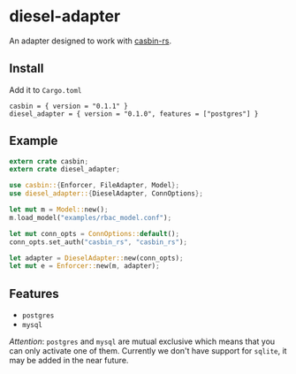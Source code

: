 # diesel-adapter

An adapter designed to work with [casbin-rs](https://github.com/casbin/casbin-rs).


## Install

Add it to `Cargo.toml`

```
casbin = { version = "0.1.1" }
diesel_adapter = { version = "0.1.0", features = ["postgres"] }
```


## Example

```rust
extern crate casbin;
extern crate diesel_adapter;

use casbin::{Enforcer, FileAdapter, Model};
use diesel_adapter::{DieselAdapter, ConnOptions};

let mut m = Model::new();
m.load_model("examples/rbac_model.conf");

let mut conn_opts = ConnOptions::default();
conn_opts.set_auth("casbin_rs", "casbin_rs");

let adapter = DieselAdapter::new(conn_opts);
let mut e = Enforcer::new(m, adapter);
```

## Features

- `postgres`
- `mysql`

*Attention*: `postgres` and `mysql` are mutual exclusive which means that you can only activate one of them. Currently we don't have support for `sqlite`, it may be added in the near future.
